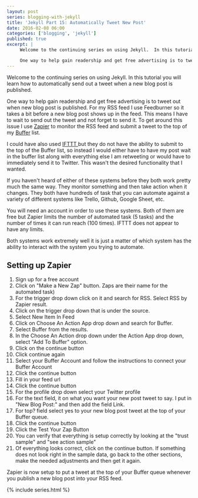 ```yaml
---
layout: post
series: blogging-with-jekyll
title: 'Jekyll Part 15: Automatically Tweet New Post'
date: 2016-02-08 06:00
categories: ['blogging', 'jekyll']
published: true
excerpt: |
     Welcome to the continuing series on using Jekyll.  In this tutorial you will learn how to automatically send out a tweet when a new blog post is published.

     One way to help gain readership and get free advertising is to tweet out when new blog post is published.  
---
```


Welcome to the continuing series on using Jekyll.  In this tutorial you will learn how to automatically send out a tweet when a new blog post is published.

One way to help gain readership and get free advertising is to tweet out when new blog post is published.   For my RSS feed I use Feedburner so it takes a bit before a new blog post shows up in the feed.  This means I have to wait to send out the tweet and not forget to send it.  To get around this issue I use [Zapier](http://zapier.com) to monitor the RSS  feed and submit a tweet to the top of my [Buffer](http://buffer.com)  list.  

I could have also used [IFTTT ](http://ifttt.com)  but they do not have the ability to submit to the top of the Buffer list, so instead I would either have to have my post wait in the buffer list along with everything else I am retweeting or would have to immediately send it to Twitter.   This wasn't the desired functionality that I wanted.

If you haven't heard of either of these systems before they both work pretty much the same way.   They monitor something and then take action when it changes.  They both have hundreds of task that you can automate against  a variety of different systems like Trello, Github, Google Sheet, etc.

You will need an account in order to use these systems.  Both of them are free but Zapier limits the number of automated task (5 tasks) and the number of times it can run reach   (100 times).  IFTTT does not appear to have any limits. 

Both systems work extremely well it is just a matter of which system has the ability to interact with the system you trying to automate. 
 
## Setting up Zapier 

1. Sign up for a free account 
2. Click on "Make  a New Zap" button.  Zaps are their name for the automated task)
3. For the trigger drop down click on it and search for RSS.  Select RSS by Zapier result.  
4. Click on the trigger drop down  that is under the source.  
5. Select New Item In Feed 
6. Click on Choose An Action App drop down and search for Buffer.  
7. Select Buffer from the results.  
8. In the Choose An Action drop down under the Action App drop down, select "Add To Buffer" option. 
9. Click on the continue button
10. Click continue again 
11. Select your Buffer Account  and follow the instructions to connect your Buffer Account 
12. Click the continue button 
13. Fill in your feed url 
14. Click the continue button 
15. For the profile drop down select  your Twitter profile  
16. For the text field, it on what you want your new post tweet to say. I put in "New Blog Post:" and then add the field Link. 
18. For top? field select yes to your new blog post tweet at the top of your Buffer queue.
19. Click the continue button 
20. Click the Test Your Zap  Button  
21. You can verify that everything is setup correctly by looking at the "trust sample" and "see action sample"
22. Of everything looks correct, click on the continue button.  If something does not look right in the sample data, go back to the other sections, make the needed adjustments and then get it again. 

Zapier is now setup to put a tweet at the top of your Buffer queue whenever you publish a new blog post into your RSS feed.

{% include series.html %}

